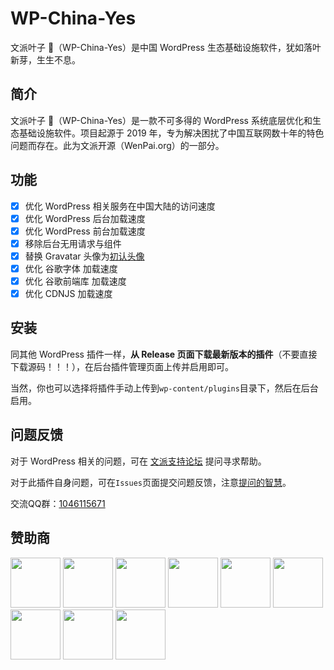 # WP-China-Yes

文派叶子 🍃（WP-China-Yes）是中国 WordPress 生态基础设施软件，犹如落叶新芽，生生不息。

## 简介

文派叶子 🍃（WP-China-Yes）是一款不可多得的 WordPress 系统底层优化和生态基础设施软件。项目起源于 2019 年，专为解决困扰了中国互联网数十年的特色问题而存在。此为文派开源（WenPai.org）的一部分。 

## 功能

- [x] 优化 WordPress 相关服务在中国大陆的访问速度
- [x] 优化 WordPress 后台加载速度
- [x] 优化 WordPress 前台加载速度
- [x] 移除后台无用请求与组件
- [x] 替换 Gravatar 头像为[初认头像](https://cravatar.com/)
- [x] 优化 谷歌字体 加载速度
- [x] 优化 谷歌前端库 加载速度
- [x] 优化 CDNJS 加载速度

## 安装

同其他 WordPress 插件一样，**从 Release 页面下载最新版本的插件**（不要直接下载源码！！！），在后台插件管理页面上传并启用即可。

当然，你也可以选择将插件手动上传到`wp-content/plugins`目录下，然后在后台启用。

## 问题反馈

对于 WordPress 相关的问题，可在 [文派支持论坛](https://wenpai.org/support) 提问寻求帮助。

对于此插件自身问题，可在`Issues`页面提交问题反馈，注意[提问的智慧](https://github.com/ryanhanwu/How-To-Ask-Questions-The-Smart-Way/blob/main/README-zh_CN.md)。

交流QQ群：[1046115671](https://qm.qq.com/q/BATf8KsCje)

## 赞助商

<a href="#"><img height="80" src="https://wp-china-yes.com/wp-content/uploads/2023/08/feibisi-logo.png"></a>
<a href="#"><img height="80" src="https://wp-china-yes.com/wp-content/uploads/2023/08/shujue-logo.png"></a>
<a href="#"><img height="80" src="https://wp-china-yes.com/wp-content/uploads/2023/08/upyun-logo.png"></a>
<a href="#"><img height="80" src="https://wp-china-yes.com/wp-content/uploads/2023/08/wenpai-logo@2X.png"></a>
<a href="#"><img height="80" src="https://wp-china-yes.com/wp-content/uploads/2023/08/wpsaas-logo.png"></a>
<a href="#"><img height="80" src="https://wp-china-yes.com/wp-content/uploads/2023/08/lingding-logo.png"></a>
<a href="#"><img height="80" src="https://wp-china-yes.com/wp-content/uploads/2023/08/weixiaoduo-logo-2020.png"></a>
<a href="#"><img height="80" src="https://wp-china-yes.com/wp-content/uploads/2023/08/modiqi-logo.png"></a>
<a href="#"><img height="80" src="https://wp-china-yes.com/wp-content/uploads/2023/08/kekechong-logo-1.png"></a>
